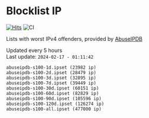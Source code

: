 # Blocklist IP

[![Hits](https://hits.seeyoufarm.com/api/count/incr/badge.svg?url=https%3A%2F%2Fgithub.com%2Fborestad%2Fblocklist-ip%2F&count_bg=%2379C83D&title_bg=%23555555&icon=&icon_color=%23E7E7E7&title=hits&edge_flat=false)](https://hits.seeyoufarm.com)  ![CI](https://img.shields.io/github/workflow/status/borestad/blocklist-ip/CI?style=flat-square)

Lists with worst IPv4 offenders, provided by [AbuseIPDB](https://www.abuseipdb.com/)

<!-- FOOTER-PLACEHOLDER -->
Updated every 5 hours<br>
Last update: `2024-02-17 - 01:11:42`
```
abuseipdb-s100-1d.ipset (23982 ip)
abuseipdb-s100-2d.ipset (28479 ip)
abuseipdb-s100-3d.ipset (32895 ip)
abuseipdb-s100-7d.ipset (39449 ip)
abuseipdb-s100-30d.ipset (60151 ip)
abuseipdb-s100-60d.ipset (82829 ip)
abuseipdb-s100-90d.ipset (105596 ip)
abuseipdb-s100-120d.ipset (126274 ip)
abuseipdb-s100-all.ipset (477000 ip)
```

